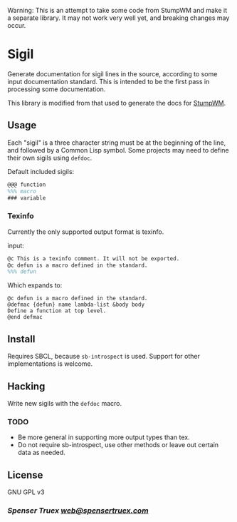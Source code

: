 Warning: This is an attempt to take some code from StumpWM and make it a
separate library. It may not work very well yet, and breaking changes may occur.

# Sigil

Generate documentation for sigil lines in the source, according to some input
documentation standard. This is intended to be the first pass in processing some
documentation.

This library is modified from that used to generate the docs for
[StumpWM](https://stumpwm.github.io/).

## Usage
Each "sigil" is a three character string must be at the beginning of the line,
and followed by a Common Lisp symbol. Some projects may need to define their own
sigils using `defdoc`.

Default included sigils:
```tex
@@@ function
%%% macro
### variable
```

### Texinfo
Currently the only supported output format is texinfo.

input:
``` tex
@c This is a texinfo comment. It will not be exported.
@c defun is a macro defined in the standard.
%%% defun
```
Which expands to:
```
@c defun is a macro defined in the standard.
@defmac {defun} name lambda-list &body body
Define a function at top level.
@end defmac
```
## Install
Requires SBCL, because `sb-introspect` is used. Support for other
implementations is welcome.

## Hacking
Write new sigils with the `defdoc` macro.

### TODO
- Be more general in supporting more output types than tex.
- Do not require sb-introspect, use other methods or leave out certain data as
  needed.

## License

GNU GPL v3

### _Spenser Truex <web@spensertruex.com>_
